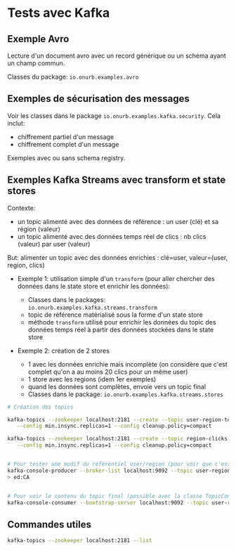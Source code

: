 # Tests avec Kafka

## Exemple Avro

Lecture d'un document avro avec un record générique ou un schéma ayant un champ commun.

Classes du package: `io.onurb.examples.avro`


## Exemples de sécurisation des messages

Voir les classes dans le package `io.onurb.examples.kafka.security`.
Cela inclut:
* chiffrement partiel d'un message
* chiffrement complet d'un message

Exemples avec ou sans schema registry.


## Exemples Kafka Streams avec transform et state stores

Contexte:
* un topic alimenté avec des données de référence : un user (clé) et sa région (valeur)
* un topic alimenté avec des données temps réel de clics : nb clics (valeur) par user (valeur)

But: alimenter un topic avec des données enrichies : clé=user, valeur=(user, region, clics)


* Exemple 1: utilisation simple d'un `transform` (pour aller chercher des données dans le state store et enrichir les données):
  * Classes dans le packages: `io.onurb.examples.kafka.streams.transform`
  * topic de référence matérialisé sous la forme d'un state store
  * méthode `transform` utilisé pour enrichir les données du topic des données temps réel à partir des données stockées dans le state store


* Exemple 2: création de 2 stores
  * 1 avec les données enrichie mais incomplète (on considère que c'est complet qu'on a au moins 20 clics pour un même user)
  * 1 store avec les regions (idem 1er exemples)
  * quand les données sont complètes, envoie vers un topic final
  * Classes dans le package: `io.onurb.examples.kafka.streams.stores`


```bash
# Création des topics

kafka-topics --zookeeper localhost:2181 --create --topic user-region-topic --replication-factor 1 --partitions 1 \
   --config min.insync.replicas=1 --config cleanup.policy=compact

kafka-topics --zookeeper localhost:2181 --create --topic region-clicks-store --replication-factor 1 --partitions 1 \
   --config min.insync.replicas=1 --config cleanup.policy=compact


# Pour tester une modif du référentiel user/region (pour voir que c'est bien pris en compte dans le state store de données de référence)
kafka-console-producer --broker-list localhost:9092 --topic user-region-topic --property "parse.key=true" --property "key.separator=:"
> ed:CA


# Pour voir le contenu du topic final (possible avec la classe TopicConsumer aussi)
kafka-console-consumer --bootstrap-server localhost:9092 --topic user-region-clicks-topic
```


## Commandes utiles

```bash
kafka-topics --zookeeper localhost:2181 --list
```